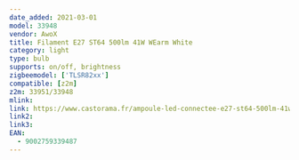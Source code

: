 ```yaml
---
date_added: 2021-03-01
model: 33948
vendor: AwoX
title: Filament E27 ST64 500lm 41W WEarm White
category: light
type: bulb
supports: on/off, brightness
zigbeemodel: ['TLSR82xx']
compatible: [z2m]
z2m: 33951/33948
mlink: 
link: https://www.castorama.fr/ampoule-led-connectee-e27-st64-500lm-41w-blanc-chaud-awox/9002759339487_CAFR.prd
link2: 
link3: 
EAN: 
  - 9002759339487
---
```

